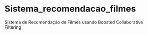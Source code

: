 # Sistema_recomendacao_filmes
Sistema de Recomendação de Filmes usando Boosted Collaborative Filtering
